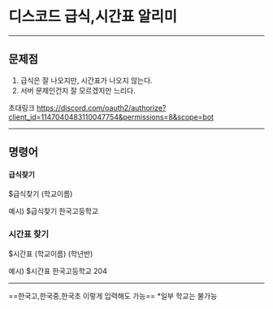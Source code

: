 # 디스코드 급식,시간표 알리미
---


## 문제점
1. 급식은 잘 나오지만, 시간표가 나오지 않는다.
2. 서버 문제인건지 잘 모르겠지만 느리다.


초대링크
https://discord.com/oauth2/authorize?client_id=1147040483110047754&permissions=8&scope=bot

---
## 명령어

#### 급식찾기
$급식찾기 (학교이름)

예시) $급식찾기 한국고등학교

### 시간표 찾기
$시간표 (학교이름) (학년반)

예시) $시간표 한국고등학교 204

---

==한국고,한국중,한국초 이렇게 입력해도 가능==
*일부 학교는 불가능
